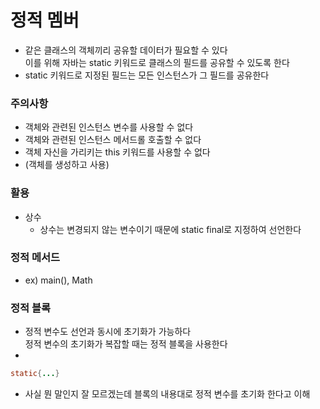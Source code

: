 # 정적 멤버
+ 같은 클래스의 객체끼리 공유할 데이터가 필요할 수 있다  
이를 위해 자바는 static 키워드로 클래스의 필드를 공유할 수 있도록 한다
+ static 키워드로 지정된 필드는 모든 인스턴스가 그 필드를 공유한다

### 주의사항
+ 객체와 관련된 인스턴스 변수를 사용할 수 없다
+ 객체와 관련된 인스턴스 메서드롤 호출할 수 없다
+ 객체 자신을 가리키는 this 키워드를 사용할 수 없다
+ (객체를 생성하고 사용)

### 활용
+ 상수
    + 상수는 변경되지 않는 변수이기 때문에 static final로 지정하여 선언한다

### 정적 메서드
+ ex) main(), Math

### 정적 블록
+ 정적 변수도 선언과 동시에 초기화가 가능하다   
정적 변수의 초기화가 복잡할 때는 정적 블록을 사용한다
+
```java
static{...}
```
+ 사실 뭔 말인지 잘 모르겠는데 블록의 내용대로 정적 변수를 초기화 한다고 이해